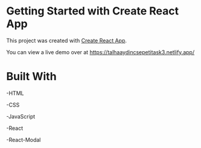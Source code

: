 # Getting Started with Create React App

This project was created with [Create React App](https://github.com/facebook/create-react-app).

You can view a live demo over at https://talhaaydincsepetitask3.netlify.app/

# Built With

-HTML

-CSS

-JavaScript

-React

-React-Modal
